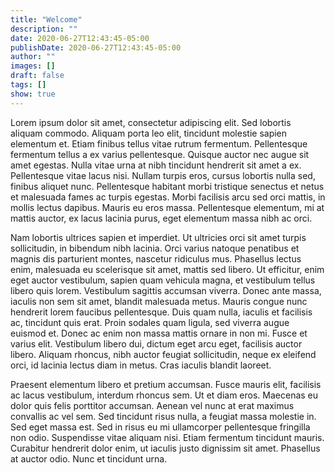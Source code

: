```yaml
---
title: "Welcome"
description: ""
date: 2020-06-27T12:43:45-05:00
publishDate: 2020-06-27T12:43:45-05:00
author: ""
images: []
draft: false
tags: []
show: true
---
```


Lorem ipsum dolor sit amet, consectetur adipiscing elit. Sed lobortis aliquam commodo. Aliquam porta leo elit, tincidunt molestie sapien elementum et. Etiam finibus tellus vitae rutrum fermentum. Pellentesque fermentum tellus a ex varius pellentesque. Quisque auctor nec augue sit amet egestas. Nulla vitae urna at nibh tincidunt hendrerit sit amet a ex. Pellentesque vitae lacus nisi. Nullam turpis eros, cursus lobortis nulla sed, finibus aliquet nunc. Pellentesque habitant morbi tristique senectus et netus et malesuada fames ac turpis egestas. Morbi facilisis arcu sed orci mattis, in mollis lectus dapibus. Mauris eu eros massa. Pellentesque elementum, mi at mattis auctor, ex lacus lacinia purus, eget elementum massa nibh ac orci.

Nam lobortis ultrices sapien et imperdiet. Ut ultricies orci sit amet turpis sollicitudin, in bibendum nibh lacinia. Orci varius natoque penatibus et magnis dis parturient montes, nascetur ridiculus mus. Phasellus lectus enim, malesuada eu scelerisque sit amet, mattis sed libero. Ut efficitur, enim eget auctor vestibulum, sapien quam vehicula magna, et vestibulum tellus libero quis lorem. Vestibulum sagittis accumsan viverra. Donec ante massa, iaculis non sem sit amet, blandit malesuada metus. Mauris congue nunc hendrerit lorem faucibus pellentesque. Duis quam nulla, iaculis et facilisis ac, tincidunt quis erat. Proin sodales quam ligula, sed viverra augue euismod et. Donec ac enim non massa mattis ornare in non mi. Fusce et varius elit. Vestibulum libero dui, dictum eget arcu eget, facilisis auctor libero. Aliquam rhoncus, nibh auctor feugiat sollicitudin, neque ex eleifend orci, id lacinia lectus diam in metus. Cras iaculis blandit laoreet.

Praesent elementum libero et pretium accumsan. Fusce mauris elit, facilisis ac lacus vestibulum, interdum rhoncus sem. Ut et diam eros. Maecenas eu dolor quis felis porttitor accumsan. Aenean vel nunc at erat maximus convallis ac vel sem. Sed tincidunt risus nulla, a feugiat massa molestie in. Sed eget massa est. Sed in risus eu mi ullamcorper pellentesque fringilla non odio. Suspendisse vitae aliquam nisi. Etiam fermentum tincidunt mauris. Curabitur hendrerit dolor enim, ut iaculis justo dignissim sit amet. Phasellus at auctor odio. Nunc et tincidunt urna.
